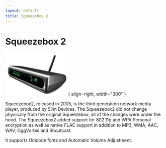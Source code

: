 ```yaml
---
layout: default
title: Squeezebox 2
---
```


# Squeezebox 2

![Squeezebox 2](assets/sb2_plat_200.jpg){ align=right, width="300" }

Squeezebox2, released in 2005, is the third generation network media player, produced by Slim Devices. The Squeezebox2 did not change physically from the original Squeezebox; all of the changes were under the hood. The Squeezebox2 added support for 802.11g and WPA Personal encryption as well as native FLAC support in addition to MP3, WMA, AAC, WAV, OggVorbis and Shoutcast.

It supports Unicode fonts and Automatic Volume Adjustment. 
